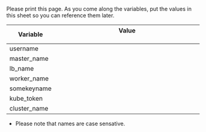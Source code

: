 Please print this page. As you come along the variables, put the values in this sheet so you can reference them later.


| Variable        | Value            &nbsp;&nbsp;&nbsp;&nbsp;&nbsp;&nbsp;&nbsp;&nbsp;&nbsp;&nbsp;&nbsp;&nbsp;&nbsp;&nbsp;&nbsp;&nbsp;&nbsp;&nbsp;&nbsp;&nbsp;&nbsp;&nbsp;&nbsp;&nbsp;&nbsp;&nbsp;&nbsp;&nbsp;&nbsp;&nbsp;&nbsp;&nbsp;&nbsp;&nbsp;&nbsp;&nbsp;&nbsp;&nbsp;&nbsp;&nbsp;&nbsp;&nbsp;&nbsp;&nbsp;&nbsp;&nbsp;&nbsp;&nbsp;&nbsp;&nbsp;&nbsp;&nbsp;&nbsp;&nbsp;&nbsp;&nbsp;&nbsp;&nbsp;&nbsp;&nbsp;&nbsp;&nbsp;&nbsp;&nbsp;&nbsp;&nbsp;&nbsp;&nbsp;&nbsp;&nbsp;&nbsp;&nbsp;&nbsp;&nbsp;&nbsp;&nbsp;&nbsp;&nbsp;&nbsp;&nbsp;&nbsp;          |
| ------------- |:-----------------------------:
| username      |                             |
| master_name   |                             | 
| lb_name       |                             | 
| worker_name   |                             | 
| somekeyname   |                             | 
| kube_token    |                             | 
| cluster_name  |                             | 
  
* Please note that names are case sensative. 
